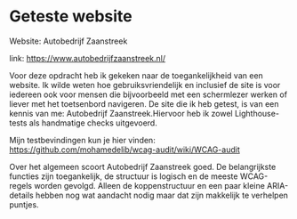 # Geteste website
Website: Autobedrijf Zaanstreek

link: https://www.autobedrijfzaanstreek.nl/

Voor deze opdracht heb ik gekeken naar de toegankelijkheid van een website. Ik wilde weten hoe gebruiksvriendelijk en inclusief de site is voor iedereen ook voor mensen die bijvoorbeeld met een schermlezer werken of liever met het toetsenbord navigeren.
De site die ik heb getest, is van een kennis van me: Autobedrijf Zaanstreek.Hiervoor heb ik zowel Lighthouse-tests als handmatige checks uitgevoerd.

Mijn testbevindingen kun je hier vinden:
https://github.com/mohamedelib/wcag-audit/wiki/WCAG-audit

Over het algemeen scoort Autobedrijf Zaanstreek goed. De belangrijkste functies zijn toegankelijk, de structuur is logisch en de meeste WCAG-regels worden gevolgd. Alleen de koppenstructuur en een paar kleine ARIA-details hebben nog wat aandacht nodig maar dat zijn makkelijk te verhelpen puntjes.

